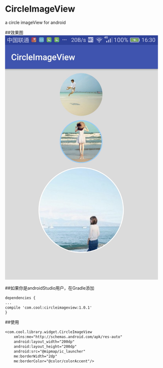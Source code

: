 # CircleImageView
a circle imageView for android

##效果图
![Image text](img/1.png)

##如果你是androidStudio用户，在Gradle添加

	dependencies {
    ...
    compile 'com.cool:circleimageview:1.0.1'
	}
	
	

##使用

    <com.cool.library.widget.CircleImageView
        xmlns:me="http://schemas.android.com/apk/res-auto"
        android:layout_width="200dp"
        android:layout_height="200dp"
        android:src="@mipmap/ic_launcher"
        me:borderWidth="2dp"
        me:borderColor="@color/colorAccent"/>
